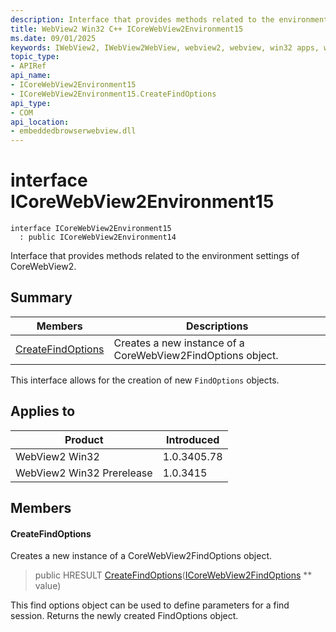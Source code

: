 ```yaml
---
description: Interface that provides methods related to the environment settings of CoreWebView2.
title: WebView2 Win32 C++ ICoreWebView2Environment15
ms.date: 09/01/2025
keywords: IWebView2, IWebView2WebView, webview2, webview, win32 apps, win32, edge, ICoreWebView2, ICoreWebView2Controller, browser control, edge html, ICoreWebView2Environment15
topic_type: 
- APIRef
api_name:
- ICoreWebView2Environment15
- ICoreWebView2Environment15.CreateFindOptions
api_type:
- COM
api_location:
- embeddedbrowserwebview.dll
---
```


# interface ICoreWebView2Environment15

```
interface ICoreWebView2Environment15
  : public ICoreWebView2Environment14
```

Interface that provides methods related to the environment settings of CoreWebView2.

## Summary

 Members                        | Descriptions
--------------------------------|---------------------------------------------
[CreateFindOptions](#createfindoptions) | Creates a new instance of a CoreWebView2FindOptions object.

This interface allows for the creation of new `FindOptions` objects.

## Applies to

Product                         | Introduced
--------------------------------|---------------------------------------------
WebView2 Win32            |    1.0.3405.78
WebView2 Win32 Prerelease |    1.0.3415

## Members

#### CreateFindOptions

Creates a new instance of a CoreWebView2FindOptions object.

> public HRESULT [CreateFindOptions](#createfindoptions)([ICoreWebView2FindOptions](icorewebview2findoptions.md#icorewebview2findoptions) ** value)

This find options object can be used to define parameters for a find session. Returns the newly created FindOptions object.

